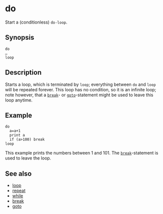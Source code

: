 # do

Start a (conditionless) ```do-loop```.

## Synopsis

```basic
do 
… 
loop
```

## Description

Starts a loop, which is terminated by ```loop```; everything between ```do``` and ```loop``` will be repeated forever. This loop has no condition, so it is an infinite loop; note however, that a [```break```](break.html)- or [```goto```](goto.html)-statement might be used to leave this loop anytime.

## Example

```basic
do
  a=a+1
  print a
  if (a>100) break
loop
```         

This example prints the numbers between 1 and 101. The [```break```](break.html)-statement is used to leave the loop.

## See also
 * [loop](loop.html)
 * [repeat](repeat.html)
 * [while](while.html)
 * [break](break.html)
 * [goto](goto.html)

